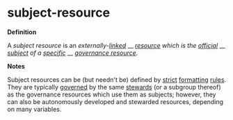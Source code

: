 # subject-resource

**Definition**

A _subject resource_ is an _externally-_[_linked_](link.md) __ [_resource_](resource.md) _which is the_ [_official_](official.md) __ [_subject_](subject.md) _of a_ [_specific_](specific.md) __ [_governance resource_](governance-resource.md).

**Notes**

Subject resources can be (but needn't be) defined by [strict](strict.md) [formatting](format.md) [rules](rule.md). They are typically [governed](govern.md) by the same [stewards](steward.md) (or a subgroup thereof) as the governance resources which use them as subjects; however, they can also be autonomously developed and stewarded resources, depending on many variables.
